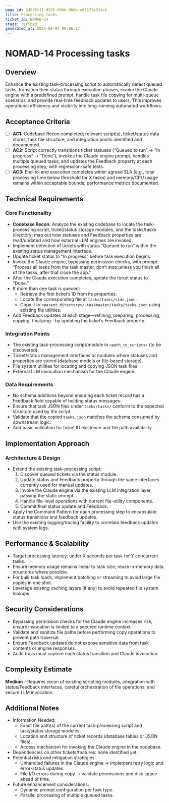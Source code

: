 ```yaml
---
page_id: 2450fc11-d335-80bb-8b8e-c8757fe833c8
title: Processing tasks
ticket_id: NOMAD-14
stage: refined
generated_at: 2025-08-04 09:06:37
---
```


# NOMAD-14 Processing tasks

## Overview
Enhance the existing task-processing script to automatically detect queued tasks, transition their status through execution phases, invoke the Claude engine with a predefined prompt, handle task file copying for multi-queue scenarios, and provide real-time feedback updates to users. This improves operational efficiency and visibility into long-running automated workflows.

## Acceptance Criteria
- [ ] **AC1:** Codebase Recon completed; relevant script(s), ticket/status data stores, task file structure, and integration points identified and documented.  
- [ ] **AC2:** Script correctly transitions ticket statuses (“Queued to run” → “In progress” → “Done”), invokes the Claude engine prompt, handles multiple queued tasks, and updates the Feedback property at each processing step, with regression-safe tests.  
- [ ] **AC3:** End-to-end execution completes within agreed SLA (e.g., total processing time below threshold for X tasks) and memory/CPU usage remains within acceptable bounds; performance metrics documented.

## Technical Requirements

### Core Functionality
- **Codebase Recon:** Analyze the existing codebase to locate the task-processing script, ticket/status storage modules, and the tasks/tasks directory; map out how statuses and Feedback properties are read/updated and how external LLM engines are invoked.  
- Implement detection of tickets with status “Queued to run” within the existing status management interface.  
- Update ticket status to “In progress” before task execution begins.  
- Invoke the Claude engine, bypassing permission checks, with prompt:  
  “Process all tasks from the task master, don’t stop unless you finish all of the tasks, after that close the app.”  
- After the Claude execution completes, update the ticket status to “Done.”  
- If more than one task is queued:  
  - Retrieve the first ticket’s ID from its properties.  
  - Locate the corresponding file at `tasks/tasks/<id>.json`.  
  - Copy it to `<parent_directory>/.taskmaster/tasks/tasks.json` using existing file utilities.  
- Add Feedback updates at each stage—refining, preparing, processing, copying, finalizing—by updating the ticket’s Feedback property.

### Integration Points
- The existing task-processing script/module in `<path_to_scripts>` (to be discovered).  
- Ticket/status management interfaces or modules where statuses and properties are stored (database models or file-based storage).  
- File system utilities for locating and copying JSON task files.  
- External LLM invocation mechanism for the Claude engine.

### Data Requirements
- No schema additions beyond ensuring each ticket record has a Feedback field capable of holding status messages.  
- Ensure that task JSON files under `tasks/tasks/` conform to the expected structure used by the script.  
- Validate that the copied `tasks.json` matches the schema consumed by downstream logic.  
- Add basic validation for ticket ID existence and file path availability.

## Implementation Approach

### Architecture & Design
- Extend the existing task-processing script:  
  1. Discover queued tickets via the status module.  
  2. Update status and Feedback property through the same interfaces currently used for manual updates.  
  3. Invoke the Claude engine via the existing LLM integration layer, passing the static prompt.  
  4. Handle file-level operations with current file-utility components.  
  5. Commit final status update and Feedback.  
- Apply the Command Pattern for each processing step to encapsulate status transitions and feedback updates.  
- Use the existing logging/tracing facility to correlate feedback updates with system logs.

## Performance & Scalability
- Target processing latency: under X seconds per task for Y concurrent tasks.  
- Ensure memory usage remains linear to task size; reuse in-memory data structures where possible.  
- For bulk task loads, implement batching or streaming to avoid large file copies in one shot.  
- Leverage existing caching layers (if any) to avoid repeated file system lookups.

## Security Considerations
- Bypassing permission checks for the Claude engine increases risk; ensure invocation is limited to a secured runtime context.  
- Validate and sanitize file paths before performing copy operations to prevent path traversal.  
- Ensure Feedback updates do not expose sensitive data from task contents or engine responses.  
- Audit trails must capture each status transition and Claude invocation.

## Complexity Estimate
**Medium** - Requires recon of existing scripting modules, integration with status/Feedback interfaces, careful orchestration of file operations, and secure LLM invocation.

## Additional Notes
- Information Needed:  
  - Exact file path(s) of the current task-processing script and task/status storage modules.  
  - Location and structure of ticket records (database tables or JSON files).  
  - Access mechanism for invoking the Claude engine in the codebase.  
- Dependencies on other tickets/features: none identified yet.  
- Potential risks and mitigation strategies:  
  - Unhandled failures in the Claude engine → implement retry logic and error-status updates.  
  - File I/O errors during copy → validate permissions and disk space ahead of time.  
- Future enhancement considerations:  
  - Dynamic prompt configuration per task type.  
  - Parallel processing of multiple queued tasks.